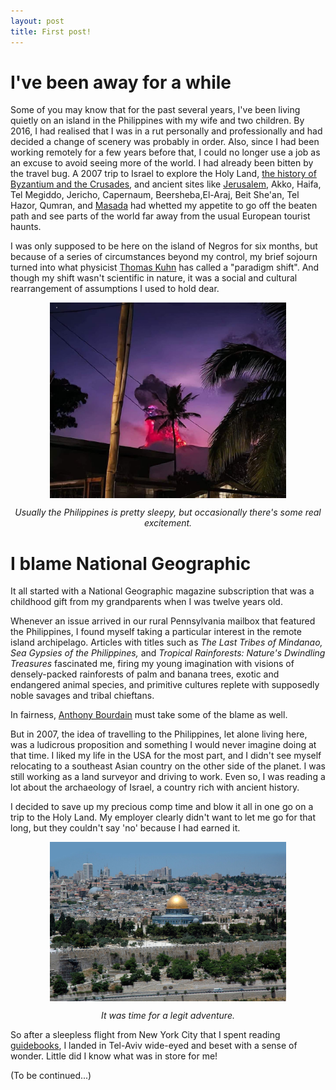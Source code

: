 ```yaml
---
layout: post
title: First post!
---
```


# I've been away for a while

Some of you may know that for the past several years, I've been living quietly on an island in the Philippines with my wife and two children. By 2016, I had realised that I was in a rut personally and professionally and had decided a change of scenery was probably in order. Also, since I had been working remotely for a few years before that, I could no longer use a job as an excuse to avoid seeing more of the world. I had already been bitten by the travel bug.  A 2007 trip to Israel to explore the Holy Land, [the history of Byzantium and the Crusades](https://a.co/d/iG7us9w), and ancient sites like [Jerusalem](https://a.co/d/j5WFl43), Akko, Haifa, Tel Megiddo, Jericho, Capernaum, Beersheba,El-Araj, Beit She'an, Tel Hazor, Qumran, and [Masada](https://a.co/d/3wRYZkH) had whetted my appetite to go off the beaten path and see parts of the world far away from the usual European tourist haunts.

I was only supposed to be here on the island of Negros for six months, but because of a series of circumstances beyond my control, my brief sojourn turned into what physicist [Thomas Kuhn](https://plato.stanford.edu/entries/thomas-kuhn/) has called a "paradigm shift". And though my shift wasn't scientific in nature, it was a social and cultural rearrangement of assumptions I used to hold dear.


<img src="/assets/images/kanlaon.jpg" style="max-width:75%; display:block; margin:auto;">
<p style="text-align:center; font-size:inherit;"><i>Usually the Philippines is pretty sleepy, but occasionally there's some real excitement.</i></p>

# I blame National Geographic 

It all started with a National Geographic magazine subscription that was a childhood gift from my grandparents when I was twelve years old. 

Whenever an issue arrived in our rural Pennsylvania mailbox that featured the Philippines, I found myself taking a particular interest in the remote island archipelago. Articles with titles such as <i>The Last Tribes of Mindanao, Sea Gypsies of the Philippines,</i> and <i>Tropical Rainforests: Nature's Dwindling Treasures</i> fascinated me, firing my young imagination with visions of densely-packed rainforests of palm and banana trees, exotic and endangered animal species, and primitive cultures replete with supposedly noble savages and tribal chieftans.

In fairness, [Anthony Bourdain](https://www.amazon.com/Anthony-Bourdain-No-Reservations-Season/dp/B09229BZ67) must take some of the blame as well.

But in 2007, the idea of travelling to the Philippines, let alone living here, was a ludicrous proposition and something I would never imagine doing at that time. I liked my life in the USA for the most part, and I didn't see myself relocating to a southeast Asian country on the other side of the planet. I was still working as a land surveyor and driving to work. Even so, I was reading a lot about the archaeology of Israel, a country rich with ancient history. 

I decided to save up my precious comp time and blow it all in one go on a trip to the Holy Land. My employer clearly didn't want to let me go for that long, but they couldn't say 'no' because I had earned it.  

<img src="/assets/images/jerusalem.jpg" style="max-width:75%; display:block; margin:auto;">
<p style="text-align:center; font-size:inherit;"><i>It was time for a legit adventure.</i></p>

So after a sleepless flight from New York City that I spent reading [guidebooks](https://a.co/d/hUw6sTQ), I landed in Tel-Aviv wide-eyed and beset with a sense of wonder. Little did I know what was in store for me!

(To be continued...)


